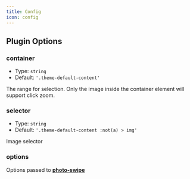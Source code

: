 ```yaml
---
title: Config
icon: config
---
```


## Plugin Options

### container

- Type: `string`
- Default: `'.theme-default-content'`

The range for selection. Only the image inside the container element will support click zoom.

### selector

- Type: `string`
- Default: `'.theme-default-content :not(a) > img'`

Image selector

### options

Options passed to [**photo-swipe**](http://photoswipe.com/)
